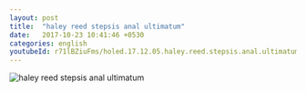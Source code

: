 ```yaml
---
layout: post
title:  "haley reed stepsis anal ultimatum"
date:   2017-10-23 10:41:46 +0530
categories: english
youtubeId: r71lBZiuFms/holed.17.12.05.haley.reed.stepsis.anal.ultimatum%5Btk%5D%5B480p%5D.mp4
---
```


![haley reed stepsis anal ultimatum](https://thumb.oloadcdn.net/splash/r71lBZiuFms/xr9Y87nmG2Q.jpg)

<!--more-->
